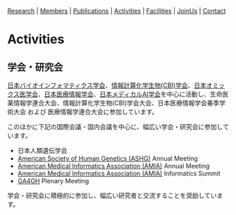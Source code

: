 [Research](https://ogishimalab.github.io/Research)  |  [Members](https://ogishimalab.github.io/Members)  |  [Publications](https://ogishimalab.github.io/Publications)  |  [Activities](https://ogishimalab.github.io/Activities)  |  [Facilities](https://ogishimalab.github.io/Facilities)  |  [JoinUs](https://ogishimalab.github.io/JoinUs)  |  [Contact](https://ogishimalab.github.io/Contact)

# Activities
## 学会・研究会
[日本バイオインフォマティクス学会](https://www.jsbi.org/)、[情報計算化学生物(CBI)学会](https://cbi-society.org/)、[日本オミックス医学会](http://omics.jp/)、[日本医療情報学会](https://www.jami.jp/)、[日本メディカルAI学会](https://www.japan-medical-ai.org/)を中心に活動し、生命医薬情報学連合大会、情報計算化学生物(CBI)学会大会、日本医療情報学会春季学術大会 および 医療情報学連合大会に参加しています。

このほかに下記の国際会議・国内会議を中心に、幅広い学会・研究会に参加しています。

- 日本人類遺伝学会
- [American Society of Human Genetics (ASHG)](https://www.ashg.org/) Annual Meeting
- [American Medical Informatics Association (AMIA)](https://amia.org/) Annual Meeting
- [American Medical Informatics Association (AMIA)](https://amia.org/) Informatics Summit
- [GA4GH](https://www.ga4gh.org/) Plenary Meeting

学会・研究会に積極的に参加し、幅広い研究者と交流することを奨励しています。


